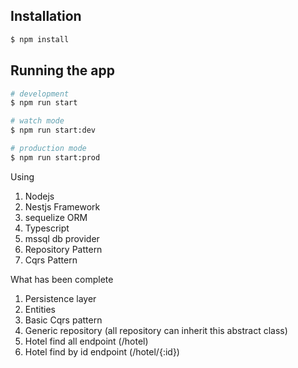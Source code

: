 ## Installation

```bash
$ npm install
```

## Running the app

```bash
# development
$ npm run start

# watch mode
$ npm run start:dev

# production mode
$ npm run start:prod
```
Using
1. Nodejs
2. Nestjs Framework
3. sequelize ORM
4. Typescript
5. mssql db provider
6. Repository Pattern
7. Cqrs Pattern

What has been complete
1. Persistence layer
2. Entities
3. Basic Cqrs pattern
4. Generic repository (all repository can inherit this abstract class)
5. Hotel find all endpoint (<hostname>/hotel)
6. Hotel find by id endpoint (<hostname>/hotel/{:id})
